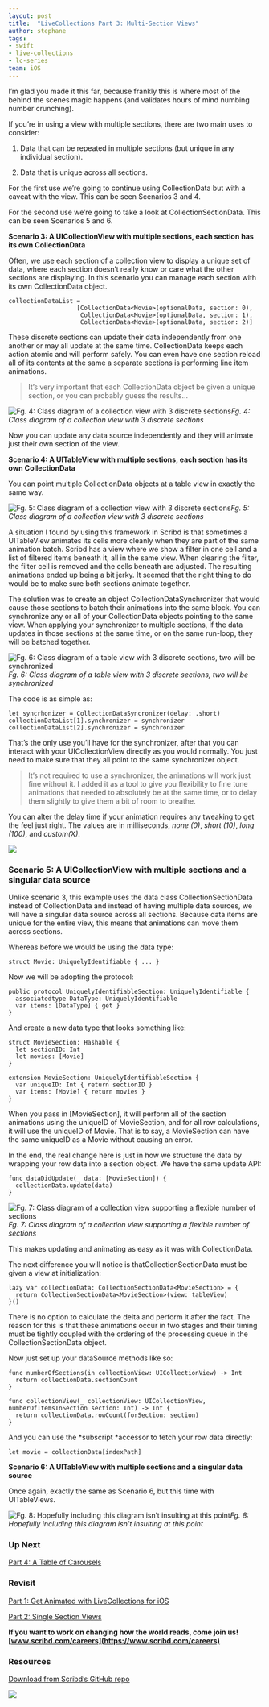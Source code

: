 ```yaml
---
layout: post
title:  "LiveCollections Part 3: Multi-Section Views"
author: stephane
tags:
- swift
- live-collections
- lc-series
team: iOS
---
```


I’m glad you made it this far, because frankly this is where most of the behind the scenes magic happens (and validates hours of mind numbing number crunching).

If you’re in using a view with multiple sections, there are two main uses to consider:

1. Data that can be repeated in multiple sections (but unique in any individual section).

1. Data that is unique across all sections.

For the first use we’re going to continue using CollectionData but with a caveat with the view. This can be seen Scenarios 3 and 4.

For the second use we’re going to take a look at CollectionSectionData. This can be seen Scenarios 5 and 6.

**Scenario 3: A UICollectionView with multiple sections, each section has its own CollectionData**

Often, we use each section of a collection view to display a unique set of data, where each section doesn’t really know or care what the other sections are displaying. In this scenario you can manage each section with its own CollectionData object.

    collectionDataList =
                       [CollectionData<Movie>(optionalData, section: 0),
                        CollectionData<Movie>(optionalData, section: 1),
                        CollectionData<Movie>(optionalData, section: 2)]

These discrete sections can update their data independently from one another or may all update at the same time. CollectionData keeps each action atomic and will perform safely. You can even have one section reload all of its contents at the same a separate sections is performing line item animations.
> It’s very important that each CollectionData object be given a unique section, or you can probably guess the results…

![Fg. 4: Class diagram of a collection view with 3 discrete sections](https://cdn-images-1.medium.com/max/2156/1*d333OS_ack_6encLZ8oPwA.png)*Fg. 4: Class diagram of a collection view with 3 discrete sections*

Now you can update any data source independently and they will animate just their own section of the view.

**Scenario 4: A UITableView with multiple sections, each section has its own CollectionData**

You can point multiple CollectionData objects at a table view in exactly the same way.

![Fg. 5: Class diagram of a collection view with 3 discrete sections](https://cdn-images-1.medium.com/max/2156/1*cLMWcIN5OAw8Zt6z_sVDFg.png)*Fg. 5: Class diagram of a collection view with 3 discrete sections*

A situation I found by using this framework in Scribd is that sometimes a UITableView animates its cells more cleanly when they are part of the same animation batch. Scribd has a view where we show a filter in one cell and a list of filtered items beneath it, all in the same view. When clearing the filter, the filter cell is removed and the cells beneath are adjusted. The resulting animations ended up being a bit jerky. It seemed that the right thing to do would be to make sure both sections animate together.

The solution was to create an object CollectionDataSynchronizer that would cause those sections to batch their animations into the same block. You can synchronize any or all of your CollectionData objects pointing to the same view. When applying your synchronizer to multiple sections, if the data updates in those sections at the same time, or on the same run-loop, they will be batched together.

![Fg. 6: Class diagram of a table view with 3 discrete sections, two will be synchronized](https://cdn-images-1.medium.com/max/2552/1*cbVVSxR2x8K8BC33Vu2FTA.png)*Fg. 6: Class diagram of a table view with 3 discrete sections, two will be synchronized*

The code is as simple as:

    let syncrhonizer = CollectionDataSyncronizer(delay: .short)
    collectionDataList[1].synchronizer = synchronizer
    collectionDataList[2].synchronizer = synchronizer

That’s the only use you’ll have for the synchronizer, after that you can interact with your UICollectionView directly as you would normally. You just need to make sure that they all point to the same synchronizer object.
> It’s not required to use a synchronizer, the animations will work just fine without it. I added it as a tool to give you flexibility to fine tune animations that needed to absolutely be at the same time, or to delay them slightly to give them a bit of room to breathe.

You can alter the delay time if your animation requires any tweaking to get the feel just right. The values are in milliseconds, *none (0)*, *short (10)*, *long (100)*, and *custom(X)*.

![](https://cdn-images-1.medium.com/max/2000/1*hTHcvNhtABq_lMD0dVYQAA.png)

### Scenario 5: A UICollectionView with multiple sections and a singular data source

Unlike scenario 3, this example uses the data class CollectionSectionData instead of CollectionData and instead of having multiple data sources, we will have a singular data source across all sections. Because data items are unique for the entire view, this means that animations can move them across sections.

Whereas before we would be using the data type:

    struct Movie: UniquelyIdentifiable { ... }

Now we will be adopting the protocol:

    public protocol UniquelyIdentifiableSection: UniquelyIdentifiable { 
      associatedtype DataType: UniquelyIdentifiable 
      var items: [DataType] { get }
    }

And create a new data type that looks something like:

    struct MovieSection: Hashable {
      let sectionID: Int
      let movies: [Movie]
    }

    extension MovieSection: UniquelyIdentifiableSection {
      var uniqueID: Int { return sectionID }
      var items: [Movie] { return movies }
    }

When you pass in [MovieSection], it will perform all of the section animations using the uniqueID of MovieSection, and for all row calculations, it will use the uniqueID of Movie. That is to say, a MovieSection can have the same uniqueID as a Movie without causing an error.

In the end, the real change here is just in how we structure the data by wrapping your row data into a section object. We have the same update API:

    func dataDidUpdate(_ data: [MovieSection]) {
      collectionData.update(data)
    }

![Fg. 7: Class diagram of a collection view supporting a flexible number of sections](https://cdn-images-1.medium.com/max/2188/1*-1viUAo1qeaobRQtscyZQw.png)*Fg. 7: Class diagram of a collection view supporting a flexible number of sections*

This makes updating and animating as easy as it was with CollectionData.

The next difference you will notice is thatCollectionSectionData must be given a view at initialization:

    lazy var collectionData: CollectionSectionData<MovieSection> = {
      return CollectionSectionData<MovieSection>(view: tableView)
    }()

There is no option to calculate the delta and perform it after the fact. The reason for this is that these animations occur in two stages and their timing must be tightly coupled with the ordering of the processing queue in the CollectionSectionData object.

Now just set up your dataSource methods like so:

    func numberOfSections(in collectionView: UICollectionView) -> Int 
      return collectionData.sectionCount
    }

    func collectionView(_ collectionView: UICollectionView,  numberOfItemsInSection section: Int) -> Int {
      return collectionData.rowCount(forSection: section)
    }

And you can use the *subscript *accessor to fetch your row data directly:

    let movie = collectionData[indexPath]

**Scenario 6: A UITableView with multiple sections and a singular data source**

Once again, exactly the same as Scenario 6, but this time with UITableViews.

![Fg. 8: Hopefully including this diagram isn’t insulting at this point](https://cdn-images-1.medium.com/max/2188/1*h-rLLMczFUjjKzP0H1d-Sw.png)*Fg. 8: Hopefully including this diagram isn’t insulting at this point*

### Up Next

[Part 4: A Table of Carousels](https://medium.com/scribd-data-science-engineering/livecollections-part-4-a-table-of-carousels-3bf877e78f50)

### Revisit

[Part 1: Get Animated with LiveCollections for iOS](https://medium.com/p/59ea1eda2b2d)

[Part 2: Single Section Views](https://medium.com/p/812436b004ea)

**If you want to work on changing how the world reads, come join us! [www.scribd.com/careers](https://www.scribd.com/careers)**

### Resources

[Download from Scribd’s GitHub repo](https://github.com/scribd/LiveCollections/)

![](https://cdn-images-1.medium.com/max/2000/1*hTHcvNhtABq_lMD0dVYQAA.png)
